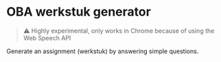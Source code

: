 # OBA werkstuk generator
> :warning: Highly experimental, only works in Chrome because of using the Web Speech API

Generate an assignment (werkstuk) by answering simple questions.